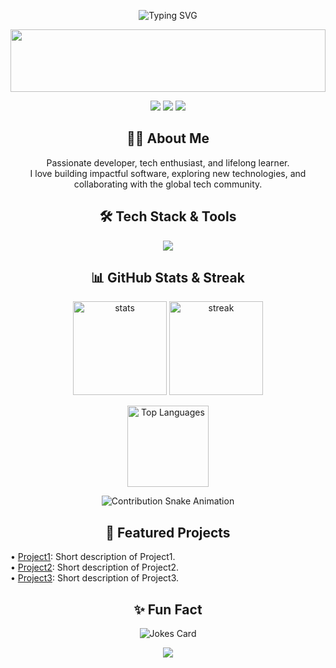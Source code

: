 <!-- Profile Header -->
<p align="center">
  <img src="https://readme-typing-svg.herokuapp.com?size=30&color=FFB000&center=true&vCenter=true&width=500&lines=Hi+%F0%9F%91%8B%2C+I'm+Siddardha-CH!;Welcome+to+my+GitHub+Profile!" alt="Typing SVG">
</p>

<p align="center">
  <img src="https://github.com/Siddardha-CH/Siddardha-CH/blob/main/assets/wave.svg" width="100%" height="100">
</p>

<!-- Socials -->
<p align="center">
  <a href="https://www.linkedin.com/in/your-linkedin" target="_blank"><img src="https://img.shields.io/badge/LinkedIn-blue?style=for-the-badge&logo=linkedin" /></a>
  <a href="mailto:your.email@example.com" target="_blank"><img src="https://img.shields.io/badge/Email-red?style=for-the-badge&logo=gmail" /></a>
  <a href="https://your-portfolio.com" target="_blank"><img src="https://img.shields.io/badge/Portfolio-orange?style=for-the-badge&logo=firefox-browser" /></a>
</p>

<!-- About Section -->
<h2 align="center"> 👨‍💻 About Me </h2>
<p align="center">
Passionate developer, tech enthusiast, and lifelong learner.<br>
I love building impactful software, exploring new technologies, and collaborating with the global tech community.
</p>

<!-- Tech Stack -->
<h2 align="center">🛠️ Tech Stack & Tools</h2>
<p align="center">
  <img src="https://skillicons.dev/icons?i=python,java,js,react,html,css,git,github,linux,docker" />
</p>

<!-- GitHub Stats -->
<h2 align="center">📊 GitHub Stats & Streak</h2>
<p align="center">
  <img src="https://github-readme-stats.vercel.app/api?username=Siddardha-CH&show_icons=true&theme=tokyonight" alt="stats" height="150"/>
  <img src="https://github-readme-streak-stats.herokuapp.com/?user=Siddardha-CH&theme=tokyonight" alt="streak" height="150"/>
</p>

<!-- Top Languages -->
<p align="center">
  <img src="https://github-readme-stats.vercel.app/api/top-langs/?username=Siddardha-CH&layout=compact&theme=tokyonight" alt="Top Languages" height="130"/>
</p>

<!-- Contribution Snake -->
<p align="center">
  <img src="https://raw.githubusercontent.com/Siddardha-CH/Siddardha-CH/output/github-contribution-grid-snake.svg" alt="Contribution Snake Animation" />
</p>

<!-- Projects Showcase -->
<h2 align="center">🚀 Featured Projects</h2>
<p>
• <a href="https://github.com/Siddardha-CH/Project1">Project1</a>: Short description of Project1.<br>
• <a href="https://github.com/Siddardha-CH/Project2">Project2</a>: Short description of Project2.<br>
• <a href="https://github.com/Siddardha-CH/Project3">Project3</a>: Short description of Project3.<br>
</p>

<!-- Fun Section -->
<h2 align="center">✨ Fun Fact</h2>
<p align="center">
  <img src="https://readme-jokes.vercel.app/api?hideBorder" alt="Jokes Card" />
</p>

<!-- Footer -->
<p align="center">
  <img src="https://capsule-render.vercel.app/api?type=waving&color=gradient&height=100&section=footer"/>
</p>
